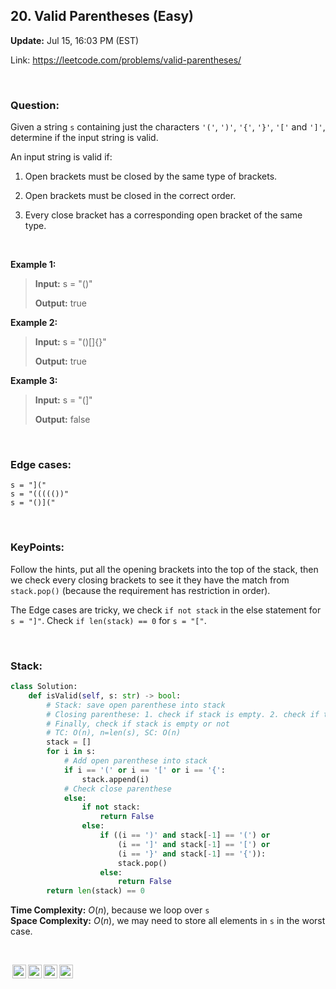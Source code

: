 ## 20. Valid Parentheses (Easy)
**Update:** Jul 15, 16:03 PM (EST)

Link: https://leetcode.com/problems/valid-parentheses/

<br>

### Question:
Given a string `s` containing just the characters `'('`, `')'`, `'{'`, `'}'`, `'['` and `']'`, determine if the input string is valid.

An input string is valid if:

1. Open brackets must be closed by the same type of brackets.

2. Open brackets must be closed in the correct order.

3. Every close bracket has a corresponding open bracket of the same type.

<br>

**Example 1:**
> **Input:** s = "()"
> 
> **Output:** true

**Example 2:**
> **Input:** s = "()[]{}"
> 
> **Output:** true

**Example 3:**
> **Input:** s = "(]"
> 
> **Output:** false

<br>

### Edge cases:
```
s = "]("
s = "((((())"
s = "()]("
```

<br>

### KeyPoints: 
Follow the hints, put all the opening brackets into the top of the stack, then we check every closing brackets to see it they have the match from `stack.pop()` (because the requirement has restriction in order).

The Edge cases are tricky, we check `if not stack` in the else statement for `s = "]"`. Check `if len(stack) == 0` for `s = "["`.

<br>

### Stack:
```python
class Solution:
    def isValid(self, s: str) -> bool:
        # Stack: save open parenthese into stack
        # Closing parenthese: 1. check if stack is empty. 2. check if the opening parenthese match. Then pop the open parenthese from stack
        # Finally, check if stack is empty or not
        # TC: O(n), n=len(s), SC: O(n)
        stack = []
        for i in s:
            # Add open parenthese into stack
            if i == '(' or i == '[' or i == '{':
                stack.append(i)
            # Check close parenthese
            else:
                if not stack:
                    return False
                else:
                    if ((i == ')' and stack[-1] == '(') or 
                        (i == ']' and stack[-1] == '[') or
                        (i == '}' and stack[-1] == '{')):
                        stack.pop()
                    else:
                        return False
        return len(stack) == 0
```
**Time Complexity:** $O(n)$, because we loop over `s` <br>
**Space Complexity:** $O(n)$, we may need to store all elements in `s` in the worst case.

<br>

<img style="height:22px!important;margin-left:3px;vertical-align:text-bottom;" src="https://mirrors.creativecommons.org/presskit/icons/cc.svg?ref=chooser-v1" alt="CC BY-NC-SA" title="CC BY-NC-SA"><img style="height:22px!important;margin-left:3px;vertical-align:text-bottom;" src="https://mirrors.creativecommons.org/presskit/icons/by.svg?ref=chooser-v1" alt="BY: credit must be given to the creator" title="BY: credit must be given to the creator"><img style="height:22px!important;margin-left:3px;vertical-align:text-bottom;" src="https://mirrors.creativecommons.org/presskit/icons/nc.svg?ref=chooser-v1" alt="NC: Only noncommercial uses of the work are permitted" title="NC: Only noncommercial uses of the work are permitted"><img style="height:22px!important;margin-left:3px;vertical-align:text-bottom;" src="https://mirrors.creativecommons.org/presskit/icons/sa.svg?ref=chooser-v1" alt="SA: Adaptations must be shared under the same terms" title="SA: Adaptations must be shared under the same terms">